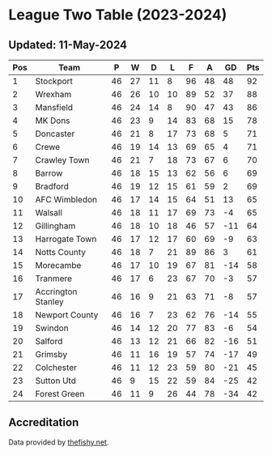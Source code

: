 # League Two Table (2023-2024)
## Updated: 11-May-2024

| Pos | Team | P | W | D | L | F | A | GD | Pts |
| --- | --- | --- | --- | --- | --- | --- | --- | --- | --- |
| 1 | Stockport | 46 | 27 | 11 | 8 | 96 | 48 | 48 | 92 |
| 2 | Wrexham | 46 | 26 | 10 | 10 | 89 | 52 | 37 | 88 |
| 3 | Mansfield | 46 | 24 | 14 | 8 | 90 | 47 | 43 | 86 |
| 4 | MK Dons | 46 | 23 | 9 | 14 | 83 | 68 | 15 | 78 |
| 5 | Doncaster | 46 | 21 | 8 | 17 | 73 | 68 | 5 | 71 |
| 6 | Crewe | 46 | 19 | 14 | 13 | 69 | 65 | 4 | 71 |
| 7 | Crawley Town | 46 | 21 | 7 | 18 | 73 | 67 | 6 | 70 |
| 8 | Barrow | 46 | 18 | 15 | 13 | 62 | 56 | 6 | 69 |
| 9 | Bradford | 46 | 19 | 12 | 15 | 61 | 59 | 2 | 69 |
| 10 | AFC Wimbledon | 46 | 17 | 14 | 15 | 64 | 51 | 13 | 65 |
| 11 | Walsall | 46 | 18 | 11 | 17 | 69 | 73 | -4 | 65 |
| 12 | Gillingham | 46 | 18 | 10 | 18 | 46 | 57 | -11 | 64 |
| 13 | Harrogate Town | 46 | 17 | 12 | 17 | 60 | 69 | -9 | 63 |
| 14 | Notts County | 46 | 18 | 7 | 21 | 89 | 86 | 3 | 61 |
| 15 | Morecambe | 46 | 17 | 10 | 19 | 67 | 81 | -14 | 58 |
| 16 | Tranmere | 46 | 17 | 6 | 23 | 67 | 70 | -3 | 57 |
| 17 | Accrington Stanley | 46 | 16 | 9 | 21 | 63 | 71 | -8 | 57 |
| 18 | Newport County | 46 | 16 | 7 | 23 | 62 | 76 | -14 | 55 |
| 19 | Swindon | 46 | 14 | 12 | 20 | 77 | 83 | -6 | 54 |
| 20 | Salford | 46 | 13 | 12 | 21 | 66 | 82 | -16 | 51 |
| 21 | Grimsby | 46 | 11 | 16 | 19 | 57 | 74 | -17 | 49 |
| 22 | Colchester | 46 | 11 | 12 | 23 | 59 | 80 | -21 | 45 |
| 23 | Sutton Utd | 46 | 9 | 15 | 22 | 59 | 84 | -25 | 42 |
| 24 | Forest Green | 46 | 11 | 9 | 26 | 44 | 78 | -34 | 42 |

## Accreditation 

Data provided by [thefishy.net](https://www.thefishy.net/).